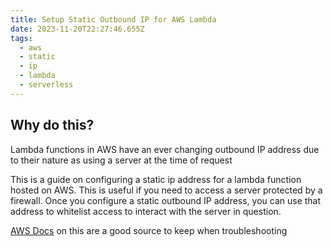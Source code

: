 ```yaml
---
title: Setup Static Outbound IP for AWS Lambda
date: 2023-11-20T22:27:46.655Z
tags:
  - aws
  - static
  - ip
  - lambda
  - serverless
---
```

## Why do this?
Lambda functions in AWS have an ever changing outbound IP address due to their nature as using a server at the time of request

This is a guide on configuring a static ip address for a lambda function hosted on AWS. This is useful if you need to access a server protected by a firewall. Once you configure a static outbound IP address, you can use that address to whitelist access to interact with the server in question.

[AWS Docs](https://docs.aws.amazon.com/prescriptive-guidance/latest/patterns/generate-a-static-outbound-ip-address-using-a-lambda-function-amazon-vpc-and-a-serverless-architecture.html) on this are a good source to keep when troubleshooting



